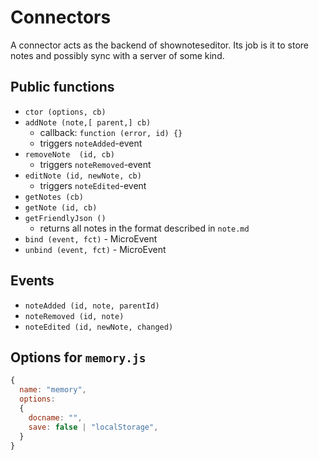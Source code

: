 # Connectors

A connector acts as the backend of shownoteseditor. Its job is it to store notes and possibly sync with a
server of some kind.

## Public functions

* `ctor (options, cb)`
* `addNote (note,[ parent,] cb)`
  * callback: `function (error, id) {}`
  * triggers `noteAdded`-event
* `removeNote  (id, cb)`
  * triggers `noteRemoved`-event
* `editNote (id, newNote, cb)`
  * triggers `noteEdited`-event
* `getNotes (cb)`
* `getNote (id, cb)`
* `getFriendlyJson ()`
  * returns all notes in the format described in `note.md`
* `bind (event, fct)` - MicroEvent
* `unbind (event, fct)` - MicroEvent


## Events

* `noteAdded (id, note, parentId)`
* `noteRemoved (id, note)`
* `noteEdited (id, newNote, changed)`

## Options for `memory.js`
```javascript
{
  name: "memory",
  options:
  {
    docname: "",
    save: false | "localStorage",
  }
}
```
